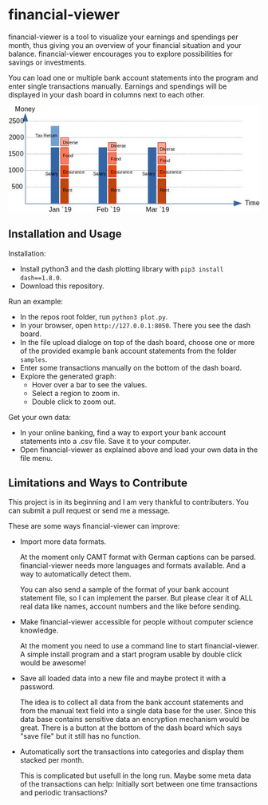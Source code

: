 # financial-viewer

financial-viewer is a tool to visualize your earnings and spendings per month,
thus giving you an overview of your financial situation and your balance.
financial-viewer encourages you to explore possibilities for savings or investments.

You can load one or multiple bank account statements into the program
and enter single transactions manually.
Earnings and spendings will be displayed in your dash board in columns next to each other.


![Envisioned UI](img/mockup-totals.jpg "Envisioned UI")



## Installation and Usage

Installation:
- Install python3 and the dash plotting library with `pip3 install dash==1.8.0`.
- Download this repository.

Run an example:
- In the repos root folder, run `python3 plot.py`.
- In your browser, open `http://127.0.0.1:8050`. There you see the dash board.
- In the file upload dialoge on top of the dash board, choose one or more
  of the provided example bank account statements from the folder `samples`.
- Enter some transactions manually on the bottom of the dash board.
- Explore the generated graph:
  - Hover over a bar to see the values.
  - Select a region to zoom in.
  - Double click to zoom out.

Get your own data:
- In your online banking, find a way to export your bank account statements into a .csv file. Save it to your computer.
- Open financial-viewer as explained above and load your own data in the file menu.


## Limitations and Ways to Contribute

This project is in its beginning and I am very thankful to contributers.
You can submit a pull request or send me a message.

These are some ways financial-viewer can improve:
- Import more data formats.

  At the moment only CAMT format with German captions can be parsed.
  financial-viewer needs more languages and formats available. And a way to automatically detect them.

  You can also send a sample of the format of your bank account statement file, so I can implement the parser.
  But please clear it of ALL real data like names, account numbers and the like before sending.

- Make financial-viewer accessible for people without computer science knowledge.

  At the moment you need to use a command line to start financial-viewer.
  A simple install program and a start program usable by double click would be awesome!

- Save all loaded data into a new file and maybe protect it with a password.

  The idea is to collect all data from the bank account statements and from the manual text field into a single data base for the user.
  Since this data base contains sensitive data an encryption mechanism would be great.
  There is a button at the bottom of the dash board which says "save file" but it still has no function.

- Automatically sort the transactions into categories and display them stacked per month.

  This is complicated but usefull in the long run. Maybe some meta data of the transactions can help:
  Initially sort between one time transactions and periodic transactions?



